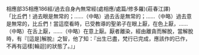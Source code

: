 相應部35相應186經/過去自身內無常經(處相應/處篇/修多羅)(莊春江譯)  
「比丘們！過去眼是無常的；……（中略）過去舌是無常的；……（中略）過去意是無常的，比丘們！當這麼看時，已受教導的聖弟子在眼上厭，在色上厭，……（中略）在舌上厭，……（中略）在意上厭。厭者離染，經由離貪而解脫，當解脫時，有『[這是]解脫』之智，他了知：『出生已盡，梵行已完成，應該作的已作，不再有這樣[輪迴]的狀態了。』」  
  
  
